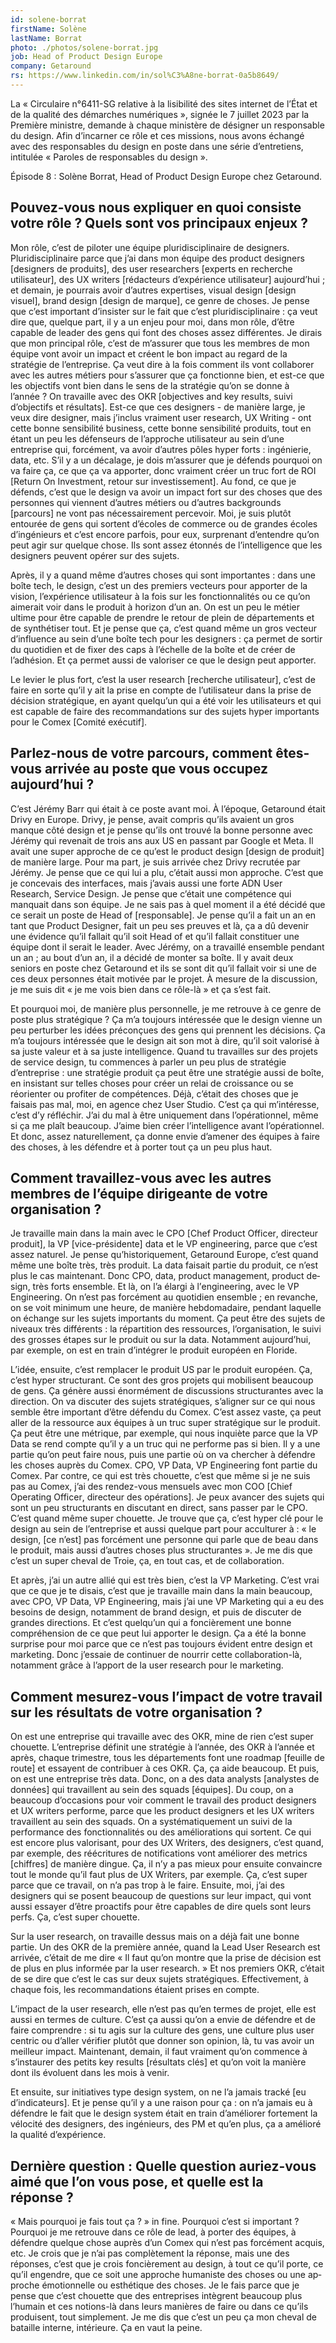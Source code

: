 ```yaml
---
id: solene-borrat
firstName: Solène
lastName: Borrat
photo: ./photos/solene-borrat.jpg
job: Head of Product Design Europe
company: Getaround
rs: https://www.linkedin.com/in/sol%C3%A8ne-borrat-0a5b8649/
---
```


<p class="fr-text--lead">La «&nbsp;Circulaire n°6411-SG relative à la lisibilité des sites internet de l’État et de la qualité des démarches numériques&nbsp;», signée le 7 juillet 2023 par la Première ministre, demande à chaque ministère de désigner un responsable du design. Afin d’incarner ce rôle et ces missions, nous avons échangé avec des responsables du design en poste dans une série d’entretiens, intitulée «&nbsp;Paroles de responsables du design&nbsp;».</p>

<p class="fr-text--lead">Épisode 8&nbsp;: Solène Borrat, <span lang="en">Head of Product Design Europe</span> chez <span lang="en">Getaround</span>.</p>

<h2 class="fr-h6">Pouvez-vous nous expliquer en quoi consiste votre rôle&nbsp;? Quels sont vos principaux enjeux&nbsp;?</h2>

Mon rôle, c’est de piloter une équipe pluridisciplinaire de designers. Pluridisciplinaire parce que j’ai dans mon équipe des <span lang="en">product designers</span> [designers de produits], des <span lang="en">user researchers</span> [experts en recherche utilisateur], des <span lang="en">UX writers</span> [rédacteurs d’expérience utilisateur] aujourd’hui&nbsp;; et demain, je pourrais avoir d’autres expertises, <span lang="en">visual design</span> [design visuel], <span lang="en">brand design</span> [design de marque], ce genre de choses. Je pense que c’est important d’insister sur le fait que c’est pluridisciplinaire&nbsp;: ça veut dire que, quelque part, il y a un enjeu pour moi, dans mon rôle, d’être capable de leader des gens qui font des choses assez différentes. Je dirais que mon principal rôle, c’est de m’assurer que tous les membres de mon équipe vont avoir un impact et créent le bon impact au regard de la stratégie de l’entreprise. Ça veut dire à la fois comment ils vont collaborer avec les autres métiers pour s’assurer que ça fonctionne bien, et est-ce que les objectifs vont bien dans le sens de la stratégie qu’on se donne à l’année&nbsp;? On travaille avec des <span lang="en">OKR [objectives and key results</span>, suivi d’objectifs et résultats]. Est-ce que ces designers -&nbsp;de manière large, je veux dire designer, mais j’inclus vraiment <span lang="en">user research, UX Writing</span>&nbsp;- ont cette bonne sensibilité <span lang="en">business</span>, cette bonne sensibilité produits, tout en étant un peu les défenseurs de l’approche utilisateur au sein d’une entreprise qui, forcément, va avoir d’autres pôles hyper forts&nbsp;: ingénierie, data, etc. S’il y a un décalage, je dois m’assurer que je défends pourquoi on va faire ça, ce que ça va apporter, donc vraiment créer un truc fort de <span lang="en">ROI [Return On Investment</span>, retour sur investissement]. Au fond, ce que je défends, c’est que le design va avoir un impact fort sur des choses que des personnes qui viennent d’autres métiers ou d’autres <span lang="en">backgrounds</span> [parcours] ne vont pas nécessairement percevoir. Moi, je suis plutôt entourée de gens qui sortent d’écoles de commerce ou de grandes écoles d’ingénieurs et c’est encore parfois, pour eux, surprenant d’entendre qu’on peut agir sur quelque chose. Ils sont assez étonnés de l’intelligence que les designers peuvent opérer sur des sujets.

Après, il y a quand même d’autres choses qui sont importantes&nbsp;: dans une boîte tech, le design, c’est un des premiers vecteurs pour apporter de la vision, l’expérience utilisateur à la fois sur les fonctionnalités ou ce qu’on aimerait voir dans le produit à horizon d’un an. On est un peu le métier ultime pour être capable de prendre le retour de plein de départements et de synthétiser tout. Et je pense que ça, c’est quand même un gros vecteur d’influence au sein d’une boîte tech pour les designers&nbsp;: ça permet de sortir du quotidien et de fixer des caps à l’échelle de la boîte et de créer de l’adhésion. Et ça permet aussi de valoriser ce que le design peut apporter.

Le levier le plus fort, c’est la <span lang="en">user research</span> [recherche utilisateur], c’est de faire en sorte qu’il y ait la prise en compte de l’utilisateur dans la prise de décision stratégique, en ayant quelqu’un qui a été voir les utilisateurs et qui est capable de faire des recommandations sur des sujets hyper importants pour le Comex [Comité exécutif].

<h2 class="fr-h6">Parlez-nous de votre parcours, comment êtes-vous arrivée au poste que vous occupez aujourd’hui&nbsp;?</h2>

C’est Jérémy Barr qui était à ce poste avant moi. À l’époque, <span lang="en">Getaround</span> était <span lang="en">Drivy</span> en Europe. <span lang="en">Drivy</span>, je pense, avait compris qu’ils avaient un gros manque côté design et je pense qu’ils ont trouvé la bonne personne avec Jérémy qui revenait de trois ans aux US en passant par Google et Meta. Il avait une super approche de ce qu’est le <span lang="en">product design</span> [design de produit] de manière large. Pour ma part, je suis arrivée chez <span lang="en">Drivy</span> recrutée par Jérémy. Je pense que ce qui lui a plu, c’était aussi mon approche. C’est que je concevais des interfaces, mais j’avais aussi une forte <span lang="en">ADN User Research, Service Design</span>. Je pense que c’était une compétence qui manquait dans son équipe. Je ne sais pas à quel moment il a été décidé que ce serait un poste de <span lang="en">Head of</span> [responsable]. Je pense qu’il a fait un an en tant que <span lang="en">Product Designer</span>, fait un peu ses preuves et là, ça a dû devenir une évidence qu’il fallait qu’il soit <span lang="en">Head of</span> et qu’il fallait constituer une équipe dont il serait le <span lang="en">leader</span>. Avec Jérémy, on a travaillé ensemble pendant un an&nbsp;; au bout d’un an, il a décidé de monter sa boîte. Il y avait deux seniors en poste chez <span lang="en">Getaround</span> et ils se sont dit qu’il fallait voir si une de ces deux personnes était motivée par le projet. À mesure de la discussion, je me suis dit «&nbsp;je me vois bien dans ce rôle-là&nbsp;» et ça s’est fait.

Et pourquoi moi, de manière plus personnelle, je me retrouve à ce genre de poste plus stratégique&nbsp;? Ça m’a toujours intéressée que le design vienne un peu perturber les idées préconçues des gens qui prennent les décisions. Ça m’a toujours intéressée que le design ait son mot à dire, qu’il soit valorisé à sa juste valeur et à sa juste intelligence. Quand tu travailles sur des projets de <span lang="en">service design</span>, tu commences à parler un peu plus de stratégie d’entreprise&nbsp;: une stratégie produit ça peut être une stratégie aussi de boîte, en insistant sur telles choses pour créer un relai de croissance ou se réorienter ou profiter de compétences. Déjà, c’était des choses que je faisais pas mal, moi, en agence chez <span lang="en">User</span> Studio. C’est ça qui m’intéresse, c’est d’y réfléchir. J’ai du mal à être uniquement dans l’opérationnel, même si ça me plaît beaucoup. J’aime bien créer l’intelligence avant l’opérationnel. Et donc, assez naturellement, ça donne envie d’amener des équipes à faire des choses, à les défendre et à porter tout ça un peu plus haut.

<h2 class="fr-h6">Comment travaillez-vous avec les autres membres de l’équipe dirigeante de votre organisation&nbsp;?</h2>

Je travaille main dans la main avec le <span lang="en">CPO [Chef Product Officer</span>, directeur produit], la VP [vice-présidente] data et le <span lang="en">VP engineering</span>, parce que c’est assez naturel. Je pense qu’historiquement, <span lang="en">Getaround</span> Europe, c’est quand même une boîte très, très produit. La data faisait partie du produit, ce n’est plus le cas maintenant. Donc <span lang="en">CPO, data, product management, product design</span>, très forts ensemble. Et là, on l’a élargi à l’<span lang="en">engineering</span>, avec le <span lang="en">VP Engineering</span>. On n’est pas forcément au quotidien ensemble&nbsp;; en revanche, on se voit minimum une heure, de manière hebdomadaire, pendant laquelle on échange sur les sujets importants du moment. Ça peut être des sujets de niveaux très différents&nbsp;: la répartition des ressources, l’organisation, le suivi des grosses étapes sur le produit ou sur la data. Notamment aujourd’hui, par exemple, on est en train d’intégrer le produit européen en Floride. 

L’idée, ensuite, c’est remplacer le produit US par le produit européen. Ça, c’est hyper structurant. Ce sont des gros projets qui mobilisent beaucoup de gens. Ça génère aussi énormément de discussions structurantes avec la direction. On va discuter des sujets stratégiques, s’aligner sur ce qui nous semble être important d’être défendu du Comex. C’est assez vaste, ça peut aller de la ressource aux équipes à un truc super stratégique sur le produit. Ça peut être une métrique, par exemple, qui nous inquiète parce que la VP Data se rend compte qu’il y a un truc qui ne performe pas si bien. Il y a une partie qu’on peut faire nous, puis une partie où on va chercher à défendre les choses auprès du Comex. <span lang="en">CPO, VP Data, VP Engineering</span> font partie du Comex. Par contre, ce qui est très chouette, c’est que même si je ne suis pas au Comex, j’ai des rendez-vous mensuels avec mon <span lang="en">COO [Chief Operating Officer</span>, directeur des opérations]. Je peux avancer des sujets qui sont un peu structurants en discutant en direct, sans passer par le <span lang="en">CPO</span>. C’est quand même super chouette. Je trouve que ça, c’est hyper clé pour le design au sein de l’entreprise et aussi quelque part pour acculturer à&nbsp;: «&nbsp;le design, [ce n’est] pas forcément une personne qui parle que de beau dans le produit, mais aussi d’autres choses plus structurantes&nbsp;». Je me dis que c’est un super cheval de Troie, ça, en tout cas, et de collaboration.

Et après, j’ai un autre allié qui est très bien, c’est la VP Marketing. C’est vrai que ce que je te disais, c’est que je travaille main dans la main beaucoup, avec <span lang="en">CPO, VP Data, VP Engineering</span>, mais j’ai une VP Marketing qui a eu des besoins de design, notamment de <span lang="en">brand design</span>, et puis de discuter de grandes directions. Et c’est quelqu’un qui a foncièrement une bonne compréhension de ce que peut lui apporter le design. Ça a été la bonne surprise pour moi parce que ce n’est pas toujours évident entre design et marketing. Donc j’essaie de continuer de nourrir cette collaboration-là, notamment grâce à l’apport de la <span lang="en">user research</span> pour le marketing.

<h2 class="fr-h6">Comment mesurez-vous l’impact de votre travail sur les résultats de votre organisation&nbsp;?</h2>

On est une entreprise qui travaille avec des <span lang="en">OKR</span>, mine de rien c’est super chouette. L’entreprise définit une stratégie à l’année, des <span lang="en">OKR</span> à l’année et après, chaque trimestre, tous les départements font une <span lang="en">roadmap</span> [feuille de route] et essayent de contribuer à ces <span lang="en">OKR</span>. Ça, ça aide beaucoup. Et puis, on est une entreprise très data. Donc, on a des <span lang="en">data analysts</span> [analystes de données] qui travaillent au sein des <span lang="en">squads</span> [équipes]. Du coup, on a beaucoup d’occasions pour voir comment le travail des <span lang="en">product designers</span> et <span lang="en">UX writers</span> performe, parce que les <span lang="en">product designers</span> et les <span lang="en">UX writers</span> travaillent au sein des <span lang="en">squads</span>. On a systématiquement un suivi de la performance des fonctionnalités ou des améliorations qui sortent. Ce qui est encore plus valorisant, pour des <span lang="en">UX Writers</span>, des designers, c’est quand, par exemple, des réécritures de notifications vont améliorer des <span lang="en">metrics</span> [chiffres] de manière dingue. Ça, il n’y a pas mieux pour ensuite convaincre tout le monde qu’il faut plus de <span lang="en">UX Writers</span>, par exemple. Ça, c’est super parce que ce travail, on n’a pas trop à le faire. Ensuite, moi, j’ai des designers qui se posent beaucoup de questions sur leur impact, qui vont aussi essayer d’être proactifs pour être capables de dire quels sont leurs perfs. Ça, c’est super chouette.

Sur la <span lang="en">user research</span>, on travaille dessus mais on a déjà fait une bonne partie. Un des <span lang="en">OKR</span> de la première année, quand la <span lang="en">Lead User Research</span> est arrivée, c’était de me dire «&nbsp;Il faut qu’on montre que la prise de décision est de plus en plus informée par la <span lang="en">user research</span>.&nbsp;» Et nos premiers <span lang="en">OKR</span>, c’était de se dire que c’est le cas sur deux sujets stratégiques. Effectivement, à chaque fois, les recommandations étaient prises en compte.

L’impact de la <span lang="en">user research</span>, elle n’est pas qu’en termes de projet, elle est aussi en termes de culture. C’est ça aussi qu’on a envie de défendre et de faire comprendre&nbsp;: si tu agis sur la culture des gens, une culture plus <span lang="en">user centric</span> ou d’aller vérifier plutôt que donner son opinion, là, tu vas avoir un meilleur impact. Maintenant, demain, il faut vraiment qu’on commence à s’instaurer des petits <span lang="en">key results</span> [résultats clés] et qu’on voit la manière dont ils évoluent dans les mois à venir.

Et ensuite, sur initiatives type <span lang="en">design system</span>, on ne l’a jamais tracké [eu d’indicateurs]. Et je pense qu’il y a une raison pour ça&nbsp;: on n’a jamais eu à défendre le fait que le <span lang="en">design system</span> était en train d’améliorer fortement la vélocité des designers, des ingénieurs, des PM et qu’en plus, ça a amélioré la qualité d’expérience.

<h2 class="fr-h6">Dernière question&nbsp;: Quelle question auriez-vous aimé que l’on vous pose, et quelle est la réponse&nbsp;?</h2>

«&nbsp;Mais pourquoi je fais tout ça&nbsp;?&nbsp;» in fine. Pourquoi c’est si important&nbsp;? Pourquoi je me retrouve dans ce rôle de <span lang="en">lead<span lang="en">, à porter des équipes, à défendre quelque chose auprès d’un Comex qui n’est pas forcément acquis, etc. Je crois que je n’ai pas complètement la réponse, mais une des réponses, c’est que je crois foncièrement au design, à tout ce qu’il porte, ce qu’il engendre, que ce soit une approche humaniste des choses ou une approche émotionnelle ou esthétique des choses. Je le fais parce que je pense que c’est chouette que des entreprises intègrent beaucoup plus l’humain et ces notions-là dans leurs manières de faire ou dans ce qu’ils produisent, tout simplement. Je me dis que c’est un peu ça mon cheval de bataille interne, intérieure. Ça en vaut la peine.
